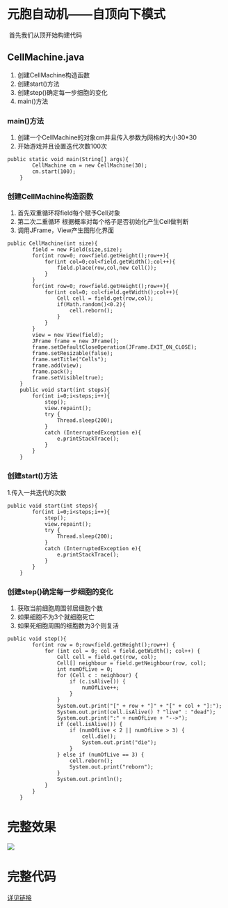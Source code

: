 # 元胞自动机——自顶向下模式
![]()
首先我们从顶开始构建代码 
## CellMachine.java
1. 创建CellMachine构造函数
2. 创建start()方法
3. 创建step()确定每一步细胞的变化
4. main()方法

### **main()方法**
    
1. 创建一个CellMachine的对象cm并且传入参数为网格的大小30*30
2. 开始游戏并且设置迭代次数100次
```
public static void main(String[] args){
        CellMachine cm = new CellMachine(30);
        cm.start(100);
    }
```
### **创建CellMachine构造函数**
1. 首先双重循环将field每个赋予Cell对象
2. 第二次二重循环 根据概率对每个格子是否初始化产生Cell做判断
3. 调用JFrame，View产生图形化界面
```
public CellMachine(int size){
        field = new Field(size,size);
        for(int row=0; row<field.getHeight();row++){
            for(int col=0;col<field.getWidth();col++){
                field.place(row,col,new Cell());
            }
        }
        for(int row=0; row<field.getHeight();row++){
            for(int col=0; col<field.getWidth();col++){
                Cell cell = field.get(row,col);
                if(Math.random()<0.2){
                    cell.reborn();
                }
            }
        }
        view = new View(field);
        JFrame frame = new JFrame();
        frame.setDefaultCloseOperation(JFrame.EXIT_ON_CLOSE);
        frame.setResizable(false);
        frame.setTitle("Cells");
        frame.add(view);
        frame.pack();
        frame.setVisible(true);
    }
    public void start(int steps){
        for(int i=0;i<steps;i++){
            step();
            view.repaint();
            try {
                Thread.sleep(200);
            }
            catch (InterruptedException e){
                e.printStackTrace();
            }
        }
    }
```
### **创建start()方法**
1.传入一共迭代的次数
```
public void start(int steps){
        for(int i=0;i<steps;i++){
            step();
            view.repaint();
            try {
                Thread.sleep(200);
            }
            catch (InterruptedException e){
                e.printStackTrace();
            }
        }
    }
```
### **创建step()确定每一步细胞的变化**
1. 获取当前细胞周围邻居细胞个数
2. 如果细胞不为3个就细胞死亡
3. 如果死细胞周围的细胞数为3个则复活

```
public void step(){
        for(int row = 0;row<field.getHeight();row++) {
            for (int col = 0; col < field.getWidth(); col++) {
                Cell cell = field.get(row, col);
                Cell[] neighbour = field.getNeighbour(row, col);
                int numOfLive = 0;
                for (Cell c : neighbour) {
                    if (c.isAlive()) {
                        numOfLive++;
                    }
                }
                System.out.print("[" + row + "]" + "[" + col + "]:");
                System.out.print(cell.isAlive() ? "live" : "dead");
                System.out.print(":" + numOfLive + "-->");
                if (cell.isAlive()) {
                    if (numOfLive < 2 || numOfLive > 3) {
                        cell.die();
                        System.out.print("die");
                    }
                } else if (numOfLive == 3) {
                    cell.reborn();
                    System.out.print("reborn");
                }
                System.out.println();
            }
        }
    }
```
# 完整效果
![](https://github.com/LetterLi1997/knowledgeBook/blob/master/Java/Images/1.gif?raw=true)

# 完整代码
[详见链接](https://github.com/LetterLi1997/knowledgeBook/tree/master/Java/CellMachine)